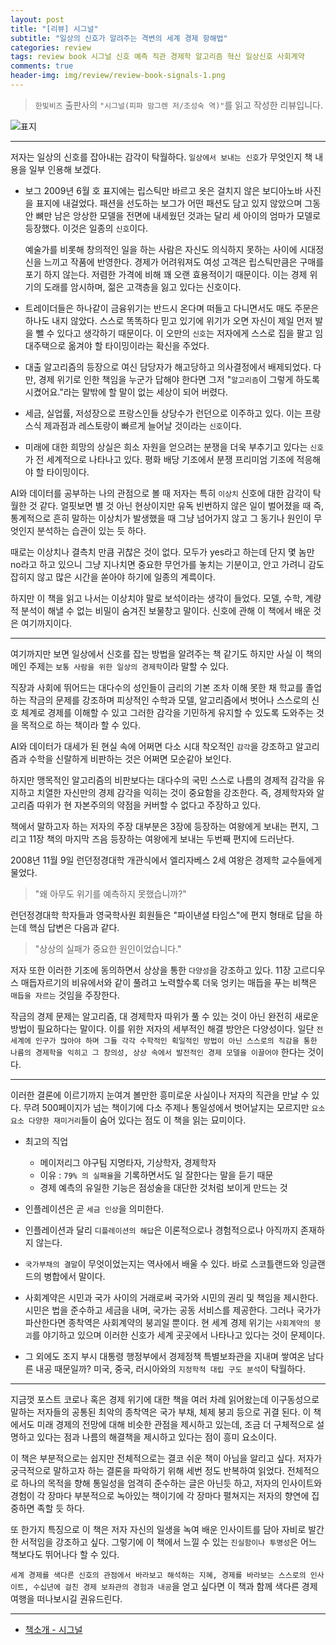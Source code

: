 ```yaml
---  
layout: post  
title: "[리뷰] 시그널"  
subtitle: "일상의 신호가 알려주는 격변의 세계 경제 항해법"  
categories: review  
tags: review book 시그널 신호 예측 직관 경제학 알고리즘 혁신 일상신호 사회계약 
comments: true  
header-img: img/review/review-book-signals-1.png
---  
```

  
> `한빛비즈` 출판사의 `"시그널(피파 맘그렌 저/조성숙 역)"`를 읽고 작성한 리뷰입니다.  

![표지](https://theorydb.github.io/assets/img/review/review-book-signals-1.png)  

---

저자는 일상의 신호를 잡아내는 감각이 탁월하다. `일상에서 보내는 신호`가 무엇인지 책 내용을 일부 인용해 보겠다.

* 보그 2009년 6월 호 표지에는 립스틱만 바르고 옷은 걸치지 않은 보디아노바 사진을 표지에 내걸었다. 패션을 선도하는 보그가 어떤 패션도 담고 있지 않았으며 그동안 뼈만 남은 앙상한 모델을 전면에 내세웠던 것과는 달리 세 아이의 엄마가 모델로 등장했다. 이것은 일종의 `신호`이다.

  예술가를 비롯해 창의적인 일을 하는 사람은 자신도 의식하지 못하는 사이에 시대정신을 느끼고 작품에 반영한다. 경제가 어려워져도 여성 고객은 립스틱만큼은 구매를 포기 하지 않는다. 저렴한 가격에 비해 꽤 오랜 효용적이기 때문이다. 이는 경제 위기의 도래를 암시하며, 젊은 고객층을 잃고 있다는 신호이다.

* 트레이더들은 하나같이 금융위기는 반드시 온다며 떠들고 다니면서도 매도 주문은 하나도 내지 않았다. 스스로 똑똑하다 믿고 있기에 위기가 오면 자신이 제일 먼저 발을 뺄 수 있다고 생각하기 때문이다. 이 오만의 `신호`는 저자에게 스스로 집을 팔고 임대주택으로 옮겨야 할 타이밍이라는 확신을 주었다.

* 대출 알고리즘의 등장으로 여신 담당자가 해고당하고 의사결정에서 배제되었다. 다만, 경제 위기로 인한 책임을 누군가 답해야 한다면 그저 "`알고리즘`이 그렇게 하도록 시켰어요."라는 말밖에 할 말이 없는 세상이 되어 버렸다.

* 세금, 실업률, 저성장으로 프랑스인들 상당수가 런던으로 이주하고 있다. 이는 프랑스식 제과점과 레스토랑이 빠르게 늘어날 것이라는 `신호`이다.

* 미래에 대한 희망의 상실은 희소 자원을 얻으려는 분쟁을 더욱 부추기고 있다는 `신호`가 전 세계적으로 나타나고 있다. 평화 배당 기조에서 분쟁 프리미엄 기조에 적응해야 할 타이밍이다.

AI와 데이터를 공부하는 나의 관점으로 볼 때 저자는 특히 `이상치` 신호에 대한 감각이 탁월한 것 같다. 얼핏보면 별 것 아닌 현상이지만 유독 빈번하지 않은 일이 벌어졌을 때 즉, 통계적으로 흔히 말하는 이상치가 발생했을 때 그냥 넘어가지 않고 그 동기나 원인이 무엇인지 분석하는 습관이 있는 듯 하다. 

때로는 이상치나 결측치 만큼 귀찮은 것이 없다. 모두가 yes라고 하는데 단지 몇 놈만 no라고 하고 있으니 그냥 지나치면 중요한 무언가를 놓치는 기분이고, 안고 가려니 감도 잡히지 않고 많은 시간을 쏟아야 하기에 일종의 계륵이다. 

하지만 이 책을 읽고 나서는 이상치야 말로 보석이라는 생각이 들었다. 모델, 수학, 계량적 분석이 해낼 수 없는 비밀이 숨겨진 보물창고 말이다. 신호에 관해 이 책에서 배운 것은 여기까지이다.

---

여기까지만 보면 일상에서 신호를 잡는 방법을 알려주는 책 같기도 하지만 사실 이 책의 메인 주제는 `보통 사람을 위한 일상의 경제학`이라 말할 수 있다. 

직장과 사회에 뛰어드는 대다수의 성인들이 금리의 기본 조차 이해 못한 채 학교를 졸업하는 작금의 문제를 강조하며 피상적인 수학과 모델, 알고리즘에서 벗어나 스스로의 신호 체계로 경제를 이해할 수 있고 그러한 감각을 기민하게 유지할 수 있도록 도와주는 것을 목적으로 하는 책이라 할 수 있다. 

AI와 데이터가 대세가 된 현실 속에 어쩌면 다소 시대 착오적인 `감각`을 강조하고 알고리즘과 수학을 신랄하게 비판하는 것은 어쩌면 모순같아 보인다.

하지만 맹목적인 알고리즘의 비판보다는 대다수의 국민 스스로 나름의 경제적 감각을 유지하고 치열한 자신만의 경제 감각을 익히는 것이 중요함을 강조한다. 즉, 경제학자와 알고리즘 따위가 현 자본주의의 약점을 커버할 수 없다고 주장하고 있다.

책에서 말하고자 하는 저자의 주장 대부분은 3장에 등장하는 여왕에게 보내는 편지, 그리고 11장 책의 마지막 즈음 등장하는 여왕에게 보내는 두번째 편지에 드러난다. 

2008년 11월 9일 런던정경대학 개관식에서 엘리자베스 2세 여왕은 경제학 교수들에게 물었다. 

> "왜 아무도 위기를 예측하지 못했습니까?"

런던정경대학 학자들과 영국학사원 회원들은 "파이낸셜 타임스"에 편지 형태로 답을 하는데 핵심 답변은 다음과 같다.

> "상상의 실패가 중요한 원인이었습니다."

저자 또한 이러한 기조에 동의하면서 상상을 통한 `다양성`을 강조하고 있다. 11장 고르디우스 매듭자르기의 비유에서와 같이 풀려고 노력할수록 더욱 엉키는 매듭을 푸는 비책은 `매듭을 자르는` 것임을 주장한다.

작금의 경제 문제는 알고리즘, 대 경제학자 따위가 풀 수 있는 것이 아닌 완전히 새로운 방법이 필요하다는 말이다. 이를 위한 저자의 세부적인 해결 방안은 다양성이다. 일단 `전 세계에 인구가 많아야 하며 그들 각각 수학적인 획일적인 방법이 아닌 스스로의 직감을 통한 나름의 경제학을 익히고 그 창의성, 상상 속에서 발전적인 경제 모델을 이끌어야` 한다는 것이다.

---

이러한 결론에 이르기까지 눈여겨 볼만한 흥미로운 사실이나 저자의 직관을 만날 수 있다. 무려 500페이지가 넘는 책이기에 다소 주제나 통일성에서 벗어날지는 모르지만 `요소요소 다양한 재미거리`들이 숨어 있다는 점도 이 책을 읽는 묘미이다.

* 최고의 직업
  - 메이저리그 야구팀 지명타자, 기상학자, 경제학자
  - 이유 : `79% 의 실패율`을 기록하면서도 일 잘한다는 말을 듣기 때문
  - 경제 예측의 유일한 기능은 점성술을 대단한 것처럼 보이게 만드는 것

* 인플레이션은 곧 `세금 인상`을 의미한다. 

* 인플레이션과 달리 `디플레이션의 해답`은 이론적으로나 경험적으로나 아직까지 존재하지 않는다.

* `국가부채의 결말`이 무엇이었는지는 역사에서 배울 수 있다. 바로 스코틀랜드와 잉글랜드의 병합에서 말이다.

* 사회계약은 시민과 국가 사이의 거래로써 국가와 시민의 권리 및 책임을 제시한다. 시민은 법을 준수하고 세금을 내며, 국가는 공동 서비스를 제공한다. 그러나 국가가 파산한다면 종착역은 사회계약의 붕괴일 뿐이다. 현 세계 경제 위기는 `사회계약의 붕괴`를 야기하고 있으며 이러한 신호가 세계 곳곳에서 나타나고 있다는 것이 문제이다.

* 그 외에도 조지 부시 대통령 행정부에서 경제정책 특별보좌관을 지내며 쌓여온 남다른 내공 때문일까? 미국, 중국, 러시아와의 `지정학적 대립 구도 분석`이 탁월하다.

---

지금껏 포스트 코로나 혹은 경제 위기에 대한 책을 여러 차례 읽어왔는데 이구동성으로 말하는 저자들의 공통된 최악의 종착역은 국가 부채, 체제 붕괴 등으로 귀결 된다. 이 책에서도 미래 경제의 전망에 대해 비슷한 관점을 제시하고 있는데, 조금 더 구체적으로 설명하고 있다는 점과 나름의 해결책을 제시하고 있다는 점이 흥미 요소이다.

이 책은 부분적으로는 쉽지만 전체적으로는 결코 쉬운 책이 아님을 알리고 싶다. 저자가 궁극적으로 말하고자 하는 결론을 파악하기 위해 세번 정도 반복하여 읽었다. 전체적으로 하나의 목적을 향해 통일성을 엄격히 준수하는 글은 아닌듯 하고, 저자의 인사이트와 경험이 각 장마다 부분적으로 녹아있는 책이기에 각 장마다 펼쳐지는 저자의 향연에 집중하면 족할 듯 하다.

또 한가지 특징으로 이 책은 저자 자신의 일생을 녹여 배운 인사이트를 담아 자비로 발간한 서적임을 강조하고 싶다. 그렇기에 이 책에서 느낄 수 있는 `진실함이나 투명성`은 어느 책보다도 뛰어나다 할 수 있다. 

`세계 경제를 색다른 신호의 관점에서 바라보고 해석하는 지혜, 경제를 바라보는 스스로의 인사이트, 수십년에 걸친 경제 보좌관의 경험과 내공`을 얻고 싶다면 이 책과 함께 색다른 경제 여행을 떠나보시길 권유드린다.

---

* [책소개 - 시그널](http://www.yes24.com/Product/Goods/74030398?OzSrank=1)

